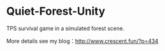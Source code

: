 # Quiet-Forest-Unity
TPS survival game in a simulated forest scene.

More details see my blog：http://www.crescent.fun/?p=434
